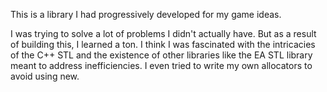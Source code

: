 This is a library I had progressively developed for my game ideas.

I was trying to solve a lot of problems I didn't actually have.
But as a result of building this, I learned a ton.
I think I was fascinated with the intricacies of the C++ STL and the existence of other libraries like the EA STL library meant to address inefficiencies.
I even tried to write my own allocators to avoid using new.
